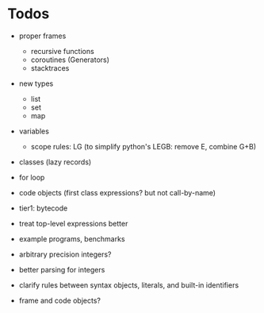 # Todos

* proper frames
  - recursive functions
  - coroutines (Generators)
  - stacktraces
* new types
  - list
  - set
  - map
* variables
  - scope rules: LG (to simplify python's LEGB: remove E, combine G+B)
* classes (lazy records)
* for loop
* code objects (first class expressions? but not call-by-name)
* tier1: bytecode
* treat top-level expressions better
* example programs, benchmarks
* arbitrary precision integers?
* better parsing for integers
* clarify rules between syntax objects, literals, and built-in identifiers

* frame and code objects?
